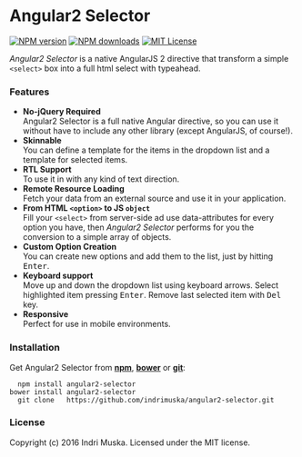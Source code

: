# Angular2 Selector

[![NPM version](http://img.shields.io/npm/v/angular2-selector.svg?style=flat)](https://npmjs.org/package/angular2-selector)
[![NPM downloads](http://img.shields.io/npm/dm/angular2-selector.svg?style=flat)](https://npmjs.org/package/angular2-selector)
[![MIT License](http://img.shields.io/badge/license-MIT-blue.svg?style=flat)](LICENSE)

*Angular2 Selector* is a native AngularJS 2 directive that transform a simple `<select>` box into a full html select with typeahead.

### Features

* **No-jQuery Required**<br>
  Angular2 Selector is a full native Angular directive, so you can use it without have to include any other library (except AngularJS, of course!).
* **Skinnable**<br>
  You can define a template for the items in the dropdown list and a template for selected items.
* **RTL Support**<br>
  To use it in with any kind of text direction.
* **Remote Resource Loading**<br>
  Fetch your data from an external source and use it in your application.
* **From HTML `<option>` to JS `object`**<br>
  Fill your `<select>` from server-side ad use data-attributes for every option you have, then *Angular2 Selector* performs for you the conversion to a simple array of objects.
* **Custom Option Creation**<br>
  You can create new options and add them to the list, just by hitting <kbd>Enter</kbd>.
* **Keyboard support**<br>
  Move up and down the dropdown list using keyboard arrows. Select highlighted item pressing <kbd>Enter</kbd>. Remove last selected item with <kbd>Del</kbd> key.
* **Responsive**<br>
  Perfect for use in mobile environments.

### Installation

Get Angular2 Selector from [**npm**](https://www.npmjs.com/), [**bower**](http://bower.io/) or [**git**](https://git-scm.com/):
```
  npm install angular2-selector
bower install angular2-selector
  git clone   https://github.com/indrimuska/angular2-selector.git
```

### License

Copyright (c) 2016 Indri Muska. Licensed under the MIT license.
